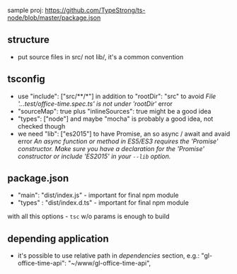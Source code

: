 sample proj: https://github.com/TypeStrong/ts-node/blob/master/package.json


## structure
 - put source files in src/ not lib/, it's a common convention


## tsconfig
 - use "include": ["src/**/*"] in addition to "rootDir": "src" to avoid _File '...test/office-time.spec.ts' is not under 'rootDir'_ error
 - "sourceMap": true plus "inlineSources": true might be a good idea
 - "types": ["node"] and maybe "mocha" is probably a good idea, not checked though
  - we need "lib": ["es2015"] to have Promise, an so async / await and avaid error _An async function or method in ES5/ES3 requires the 'Promise' constructor.  Make sure you have a declaration for the 'Promise' constructor or include 'ES2015' in your `--lib` option._

## package.json
- "main": "dist/index.js" - important for final npm module
- "types" : "dist/index.d.ts" - important for final npm module

with all this options - `tsc` w/o params is enough to build

## depending application
 - it's possible to use relative path in _dependencies_ section, e.g.: "gl-office-time-api": "~/www/gl-office-time-api",